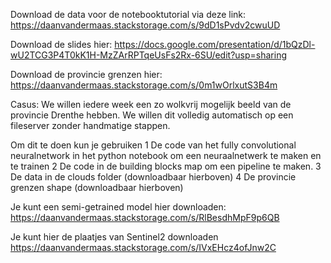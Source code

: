Download de data voor de notebooktutorial via deze link:
https://daanvandermaas.stackstorage.com/s/9dD1sPvdv2cwuUD

Download de slides hier:
https://docs.google.com/presentation/d/1bQzDl-wU2TCG3P4T0kK1H-MzZArRPTqeUsFs2Rx-6SU/edit?usp=sharing

Download de provincie grenzen hier:
https://daanvandermaas.stackstorage.com/s/0m1wOrlxutS3B4m



Casus:
We willen iedere week een zo wolkvrij mogelijk beeld van de provincie Drenthe hebben. We willen dit volledig automatisch op een fileserver zonder handmatige stappen.

Om dit te doen kun je gebruiken
1 De code van het fully convolutional neuralnetwork in het python notebook om een neuraalnetwerk te maken en te trainen
2 De code in de building blocks map om een pipeline te maken.
3 De data in de clouds folder (downloadbaar hierboven)
4 De provincie grenzen shape (downloadbaar hierboven)

Je kunt een semi-getrained model hier downloaden:
https://daanvandermaas.stackstorage.com/s/RlBesdhMpF9p6QB

Je kunt hier de plaatjes van Sentinel2 downloaden
https://daanvandermaas.stackstorage.com/s/IVxEHcz4ofJnw2C
